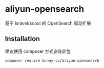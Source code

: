 # aliyun-opensearch

基于 laravel/scout 的 OpenSearch 驱动扩展

## Installation

建议使用 composer 方式安装此包

    composer require bunny-cc/aliyun-opensearch
